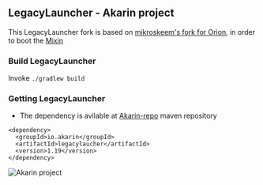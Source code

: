 ## LegacyLauncher - Akarin project

This LegacyLauncher fork is based on [mikroskeem's fork for Orion](https://github.com/Akarin-project/LegacyLauncher), in order to boot the [Mixin](https://github.com/SpongePowered/Mixin)

### Build LegacyLauncher
Invoke `./gradlew build`

### Getting LegacyLauncher
* The dependency is avilable at [Akarin-repo](https://github.com/Akarin-project/Akarin-repo) maven repository
```
<dependency>
  <groupId>io.akarin</groupId>
  <artifactId>legacylaucher</artifactId>
  <version>1.19</version>
</dependency>
```

![Akarin project](https://i.loli.net/2018/05/13/5af7fbbfbcddf.png)